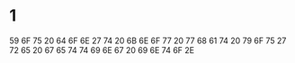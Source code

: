 # 1
59 6F 75 20 64 6F 6E 27 74 20 6B 6E 6F 77 20 77 68 61 74 20 79 6F 75 27 72 65 20 67 65 74 74 69 6E 67 20 69 6E 74 6F 2E
